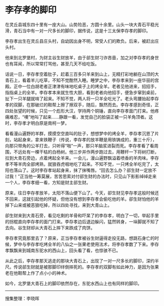 # 李存孝的脚印

在灵丘县城东四十里有一座大山。山势险恶，方圆十余里。山头一块大青石平稳光滑，青石当中有一对一尺多长的脚印，据传说，这是十三太保李存孝的脚印。

李存孝出生在灵丘县庄头村，自幼因出身不明，常受人们的欺负。后来，被赶出庄头村。

他来到北罗堡村，为财主谷生财放羊，由于郤生财刁诈吝啬，加之对李存孝的身世也有耳闻，所以常常打骂他，甚至几天不给吃饭。

话说一日，李存孝空着肚子，赶着三百多只羊来到山上，无精打彩地躺在山顶的大青石上，看着羊儿吃草，不知不觉酣然入睡。睡梦之中，李存孝来到一座华丽的宫殿。正中一位白胡老者正津津有味地吃桌子上的烤全羊。老者见他进来，招招手，指指桌上的全羊。李存孝本来就生性大胆，看到老者向他招手，便急步窜到桌前，扯下一只羊腿就啃了起来。不知不觉，两人将一只羊全吃光了。老头弯腰抬起李存孝的双脚，在那破烂的鞋帮上擦了擦双手，随后，飘然而去。李存孝感到奇怪，正四处张望的时候，只见一个彪形大汉，学持两个铜锤，直向李存孝面门打来。他疼痛难忍，“噢”地叫了起来……静跟一看，发觉自己的脸袋正被一只羊角顶者。这时，李存孝才明白原是南柯一梦。

看看漫山遍野的羊群，摸摸空空直叫的肚子，想想梦中的烤全羊，李存孝沉恩了片刻，站起身来，拿来铁鞭子（传说，李存孝的放羊鞭是用铁铸成的，重三十斤），向那只带角的公羊打去，只听得“啪”一声，那只羊脑浆进裂而死。李存孝看了看周围，不远处有一棵干枯的白杨树。他三步并作两步跑过去，用鞭杆一下将树打断，拉到大青石旁边，点着烤起全羊来。一会儿，漫山遍野飘溢着喷香的羊肉味。李存孝不等羊肉全部烤熟，就狼吞虎咽地吃了起来。不知不觉，一只烤全羊吃完了，太阳也落山了。这时李存孝站起身来，抹了抹嘴唇。“回去怎么办？郤生财一定放不过我！”正当他一筹莫展，苦苦思索对付郤生财的办法时，只见山下影影绰绰走来一个人，李存孝细一看，方知是财主郤生财。

原来，往日李存孝放羊，太阳不落山便下山了。今天，卻生财见李存孝这般时候还不回来，这就引起他的怀疑，但他没有想到李存孝会偷吃他的羊。卻生财怕他的羊掉下山来或被恶狼吃掉，所以四处寻找，来到大青山上。

卻生财来到大青石旁，看见吃剩的羊骨和吓杲了的李存孝，明白了一切，举起手里的拐棍直向李存孝的面门打来。李存孝边后退边躲闪，猛然转身，一垛脚就不知了去向。谷生财却从大青石上摔下来跌成了肉饼。

李存孝究竟那里去了？原来，正当李存孝被谷生财逼得走投无路，想跳石身亡的时候，梦中与李存孝吃烤全羊的八仙之一张果老使用法术，将李存孝数了下来。李存孝飘飘来到城南东驼水的西山上，回头看了看，也惊骇不已。

从此之后，李存孝那天逃走的那块大青石上，出现了一对一尺多长的脚印，深约半尺。传说郤生财就是被那脚印绊倒摔死的。李存孝的双脚有如此神力，是因为张果老在他鞋帮上作了点小小的神术。

如今，北罗堡大青石上的脚印依然存在，东驼水西山上也有同样的脚印。

---

搜集整理：李晓晖
